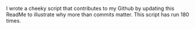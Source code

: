 I wrote a cheeky script that contributes to my Github by updating this ReadMe to illustrate why more than commits matter. This script has run 180 times.